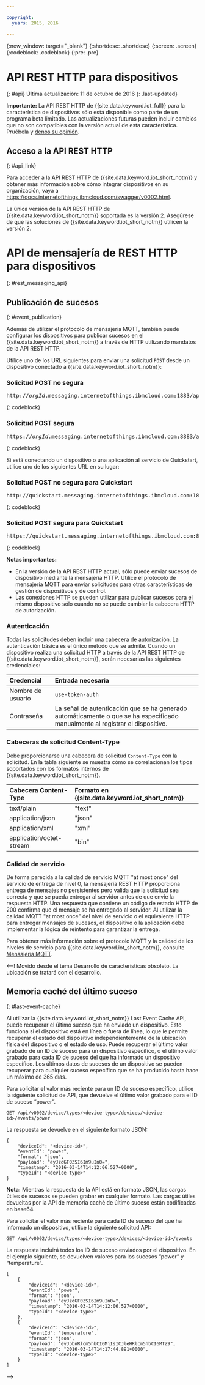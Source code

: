 ```yaml
---

copyright:
  years: 2015, 2016

---
```


{:new_window: target="_blank"}
{:shortdesc: .shortdesc}
{:screen: .screen}
{:codeblock: .codeblock}
{:pre: .pre}

# API REST HTTP para dispositivos
{: #api}
Última actualización: 11 de octubre de 2016
{: .last-updated}

**Importante:** La API REST HTTP de {{site.data.keyword.iot_full}} para la característica de dispositivos sólo está disponible como parte de un programa beta limitado. Las actualizaciones futuras pueden incluir cambios que no son compatibles con la versión actual de esta característica. Pruébela y [denos su opinión](https://developer.ibm.com/answers/smart-spaces/17/internet-of-things.html).

## Acceso a la API REST HTTP
{: #api_link}

Para acceder a la API REST HTTP de {{site.data.keyword.iot_short_notm}} y obtener más información sobre cómo integrar dispositivos en su organización, vaya a https://docs.internetofthings.ibmcloud.com/swagger/v0002.html.

La única versión de la API REST HTTP de {{site.data.keyword.iot_short_notm}} soportada es la versión 2. Asegúrese de que las soluciones de {{site.data.keyword.iot_short_notm}} utilicen la versión 2.

# API de mensajería de REST HTTP para dispositivos
{: #rest_messaging_api}

## Publicación de sucesos
{: #event_publication}

Además de utilizar el protocolo de mensajería MQTT, también puede configurar los dispositivos para publicar sucesos en el {{site.data.keyword.iot_short_notm}} a través de HTTP utilizando mandatos de la API REST HTTP.

Utilice uno de los URL siguientes para enviar una solicitud `POST` desde un dispositivo conectado a {{site.data.keyword.iot_short_notm}}:

### Solicitud POST no segura
<pre class="pre">http://<var class="keyword varname">orgId</var>.messaging.internetofthings.ibmcloud.com:1883/api/v0002/device/types/<var class="keyword varname">typeId</var>/devices/<var class="keyword varname">deviceId</var>/events/<var class="keyword varname">eventId</var></pre>
{: codeblock}

### Solicitud POST segura
<pre class="pre">https://<var class="keyword varname">orgId</var>.messaging.internetofthings.ibmcloud.com:8883/api/v0002/device/types/<var class="keyword varname">typeId</var>/devices/<var class="keyword varname">deviceId</var>/events/<var class="keyword varname">eventId</var></pre>
{: codeblock}

Si está conectando un dispositivo o una aplicación al servicio de Quickstart, utilice uno de los siguientes URL en su lugar:

### Solicitud POST no segura para Quickstart
<pre class="pre">http://quickstart.messaging.internetofthings.ibmcloud.com:1883/api/v0002/device/types/<var class="keyword varname">typeId</var>/devices/<var class="keyword varname">deviceId</var>/events/<var class="keyword varname">eventId</var></pre>
{: codeblock}

### Solicitud POST segura para Quickstart
<pre class="pre">https://quickstart.messaging.internetofthings.ibmcloud.com:8883/api/v0002/device/types/<var class="keyword varname">typeId</var>/devices/<var class="keyword varname">deviceId</var>/events/<var class="keyword varname">eventId</var></pre>
{: codeblock}

**Notas importantes:**
- En la versión de la API REST HTTP actual, sólo puede enviar sucesos de dispositivo mediante la mensajería HTTP. Utilice el protocolo de mensajería MQTT para enviar solicitudes para otras características de gestión de dispositivos y de control.
- Las conexiones HTTP se pueden utilizar para publicar sucesos para el mismo dispositivo sólo cuando no se puede cambiar la cabecera HTTP de autorización.

### Autenticación

Todas las solicitudes deben incluir una cabecera de autorización. La autenticación básica es el único método que se admite. Cuando un dispositivo realiza una solicitud HTTP a través de la API REST HTTP de {{site.data.keyword.iot_short_notm}}, serán necesarias las siguientes credenciales:

|Credencial|Entrada necesaria|
|:---|:---|
|Nombre de usuario|`use-token-auth`
|Contraseña| La señal de autenticación que se ha generado automáticamente o que se ha especificado manualmente al registrar el dispositivo.

### Cabeceras de solicitud Content-Type

Debe proporcionarse una cabecera de solicitud `Content-Type` con la solicitud. En la tabla siguiente se muestra cómo se correlacionan los tipos soportados con los formatos internos de {{site.data.keyword.iot_short_notm}}.

|Cabecera Content-Type|Formato en {{site.data.keyword.iot_short_notm}}|
|:---|:---|
|text/plain|"text"
|application/json| "json"
|application/xml | "xml"
|application/octet-stream|"bin"

### Calidad de servicio

De forma parecida a la calidad de servicio MQTT "at most once" del servicio de entrega de nivel 0, la mensajería REST HTTP proporciona entrega de mensajes no persistentes pero valida que la solicitud sea correcta y que se pueda entregar al servidor antes de que envíe la respuesta HTTP. Una respuesta que contiene un código de estado HTTP de 200 confirma que el mensaje se ha entregado al servidor. Al utilizar la calidad MQTT "at most once" del nivel de servicio o el equivalente HTTP para entregar mensajes de sucesos, el dispositivo o la aplicación debe implementar la lógica de reintento para garantizar la entrega.

Para obtener más información sobre el protocolo MQTT y la calidad de los niveles de servicio para {{site.data.keyword.iot_short_notm}}, consulte [Mensajería MQTT](../reference/mqtt/index.html).


<--!
Movido desde el tema Desarrollo de características obsoleto. La ubicación se tratará con el desarrollo.
## Memoria caché del último suceso
{: #last-event-cache}

Al utilizar la {{site.data.keyword.iot_short_notm}} Last Event Cache API, puede recuperar el último suceso que ha enviado un dispositivo. Esto funciona si el dispositivo está en línea o fuera de línea, lo que le permite recuperar el estado del dispositivo independientemente de la ubicación física del dispositivo o el estado de uso. Puede recuperar el último valor grabado de un ID de suceso para un dispositivo específico, o el último valor grabado para cada ID de suceso del que ha informado un dispositivo específico. Los últimos datos de sucesos de un dispositivo se pueden recuperar para cualquier suceso específico que se ha producido hasta hace un máximo de 365 días.

Para solicitar el valor más reciente para un ID de suceso específico, utilice la siguiente solicitud de API, que devuelve el último valor grabado para el ID de suceso “power”.

```
GET /api/v0002/device/types/<device-type>/devices/<device-id>/events/power
```

La respuesta se devuelve en el siguiente formato JSON:

```
{
    "deviceId": "<device-id>",
    "eventId": "power",
    "format": "json",
    "payload": "eyJzdGF0ZSI6Im9uIn0=",
    "timestamp": "2016-03-14T14:12:06.527+0000",
    "typeId": "<device-type>"
}
```

**Nota:** Mientras la respuesta de la API está en formato JSON, las cargas útiles de sucesos se pueden grabar en cualquier formato. Las cargas útiles devueltas por la API de memoria caché de último suceso están codificadas en base64.

Para solicitar el valor más reciente para cada ID de suceso del que ha informado un dispositivo, utilice la siguiente solicitud API:

```
GET /api/v0002/device/types/<device-type>/devices/<device-id>/events
```

La respuesta incluirá todos los ID de suceso enviados por el dispositivo. En el ejemplo siguiente, se devuelven valores para los sucesos “power” y “temperature”.

```
[
    {
        "deviceId": "<device-id>",
        "eventId": "power",
        "format": "json",
        "payload": "eyJzdGF0ZSI6Im9uIn0=",
        "timestamp": "2016-03-14T14:12:06.527+0000",
        "typeId": "<device-type>"
    },
    {
        "deviceId": "<device-id>",
        "eventId": "temperature",
        "format": "json",
        "payload": "eyJpbnRlcm5hbCI6MjIsICJleHRlcm5hbCI6MTZ9",
        "timestamp": "2016-03-14T14:17:44.891+0000",
        "typeId": "<device-type>"
    }
]
```
-->
